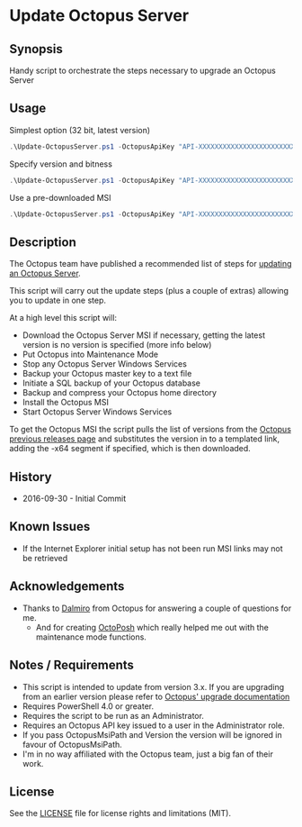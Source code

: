 # Update Octopus Server

## Synopsis
Handy script to orchestrate the steps necessary to upgrade an Octopus Server

## Usage

Simplest option (32 bit, latest version)
```PowerShell
.\Update-OctopusServer.ps1 -OctopusApiKey "API-XXXXXXXXXXXXXXXXXXXXXXXXXXX"
```

Specify version and bitness
```PowerShell
.\Update-OctopusServer.ps1 -OctopusApiKey "API-XXXXXXXXXXXXXXXXXXXXXXXXXXX" -Version "3.4.9" -Use64Bit
```

Use a pre-downloaded MSI
```PowerShell
.\Update-OctopusServer.ps1 -OctopusApiKey "API-XXXXXXXXXXXXXXXXXXXXXXXXXXX" -OctopusMsiPath "C:\Installers\Octopus\Octopus.3.4.9-x64.msi"
```

## Description
The Octopus team have published a recommended list of steps for [updating an Octopus Server](http://docs.octopusdeploy.com/display/OD/Upgrading+from+Octopus+3.x#UpgradingfromOctopus3.x-UpgradingOctopusServerUpgradingOctopusServer). 

This script will carry out the update steps (plus a couple of extras) allowing you to update in one step.

At a high level this script will:
- Download the Octopus Server MSI if necessary, getting the latest version is no version is specified (more info below)
- Put Octopus into Maintenance Mode
- Stop any Octopus Server Windows Services
- Backup your Octopus master key to a text file
- Initiate a SQL backup of your Octopus database
- Backup and compress your Octopus home directory
- Install the Octopus MSI
- Start Octopus Server Windows Services

To get the Octopus MSI the script pulls the list of versions from the [Octopus previous releases page](https://octopus.com/downloads/previous) and substitutes the version in to a templated link, adding the -x64 segment if specified, which is then downloaded.

## History
- 2016-09-30 - Initial Commit

## Known Issues
- If the Internet Explorer initial setup has not been run MSI links may not be retrieved

## Acknowledgements
- Thanks to [Dalmiro](https://github.com/Dalmirog) from Octopus for answering a couple of questions for me.
  - And for creating [OctoPosh](https://github.com/Dalmirog/OctoPosh) which really helped me out with the maintenance mode functions. 

## Notes / Requirements
- This script is intended to update from version 3.x. If you are upgrading from an earlier version please refer to [Octopus' upgrade documentation](http://docs.octopusdeploy.com/display/OD/Upgrading)
- Requires PowerShell 4.0 or greater.
- Requires the script to be run as an Administrator.
- Requires an Octopus API key issued to a user in the Administrator role.
- If you pass OctopusMsiPath and Version the version will be ignored in favour of OctopusMsiPath.
- I'm in no way affiliated with the Octopus team, just a big fan of their work.

## License
See the [LICENSE](LICENSE) file for license rights and limitations (MIT).